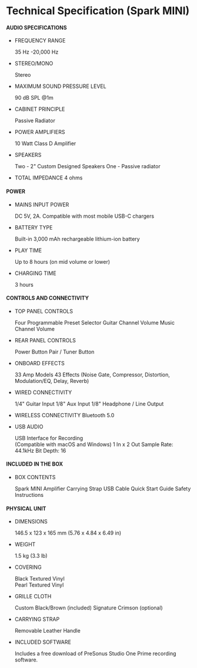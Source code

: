 # Technical Specification (Spark MINI)
#### **AUDIO SPECIFICATIONS**

- FREQUENCY RANGE

	35 Hz -20,000 Hz
  
- STEREO/MONO

	Stereo

* MAXIMUM SOUND PRESSURE LEVEL

	90 dB SPL @1m

- CABINET PRINCIPLE

	Passive Radiator

- POWER AMPLIFIERS

	10 Watt Class D Amplifier

- SPEAKERS

	Two - 2" Custom Designed Speakers
	One - Passive radiator

- TOTAL IMPEDANCE
	4 ohms

#### POWER

- MAINS INPUT POWER

	DC 5V, 2A. Compatible with most mobile USB-C chargers

- BATTERY TYPE 

	Built-in 3,000 mAh rechargeable lithium-ion battery

- PLAY TIME

	Up to 8 hours (on mid volume or lower)

- CHARGING TIME  

	3 hours

#### CONTROLS AND CONNECTIVITY

- TOP PANEL CONTROLS

	Four Programmable Preset Selector
	Guitar Channel Volume
	Music Channel Volume

- REAR PANEL CONTROLS

	Power Button
	Pair / Tuner Button

- ONBOARD EFFECTS

	33 Amp Models
	43 Effects
	(Noise Gate, Compressor, Distortion, Modulation/EQ, Delay, Reverb)

- WIRED CONNECTIVITY

	1/4" Guitar Input
	1/8" Aux Input
	1/8" Headphone / Line Output

- WIRELESS CONNECTIVITY
	Bluetooth 5.0

- USB AUDIO

	USB Interface for Recording  
	(Compatible with macOS and Windows)
	1 In x 2 Out
	Sample Rate: 44.1kHz
	Bit Depth: 16

#### INCLUDED IN THE BOX

- BOX CONTENTS

	Spark MINI Amplifier
	Carrying Strap
	USB Cable
	Quick Start Guide
	Safety Instructions

#### PHYSICAL UNIT

- DIMENSIONS

	146.5 x 123 x 165 mm
	(5.76 x 4.84 x 6.49 in)

- WEIGHT

	1.5 kg
	(3.3 lb)

- COVERING

	Black Textured Vinyl	
	Pearl Textured Vinyl

- GRILLE CLOTH

	Custom Black/Brown (included)
	Signature Crimson (optional)

- CARRYING STRAP  

	Removable Leather Handle

- INCLUDED SOFTWARE

	Includes a free download of PreSonus Studio One Prime recording software.
